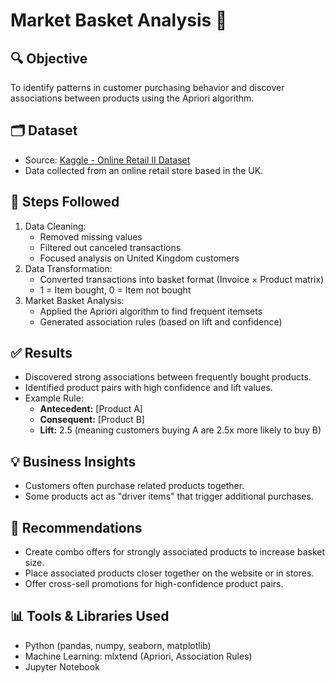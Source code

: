 # Market Basket Analysis 🛒

## 🔍 Objective
To identify patterns in customer purchasing behavior and discover associations between products using the Apriori algorithm.

## 🗂️ Dataset
- Source: [Kaggle - Online Retail II Dataset](https://www.kaggle.com/datasets/carrie1/ecommerce-data)
- Data collected from an online retail store based in the UK.

## 🧪 Steps Followed
1. Data Cleaning:
   - Removed missing values
   - Filtered out canceled transactions
   - Focused analysis on United Kingdom customers
2. Data Transformation:
   - Converted transactions into basket format (Invoice × Product matrix)
   - 1 = Item bought, 0 = Item not bought
3. Market Basket Analysis:
   - Applied the Apriori algorithm to find frequent itemsets
   - Generated association rules (based on lift and confidence)

## ✅ Results
- Discovered strong associations between frequently bought products.
- Identified product pairs with high confidence and lift values.
- Example Rule:
  - **Antecedent:** [Product A]
  - **Consequent:** [Product B]
  - **Lift:** 2.5 (meaning customers buying A are 2.5x more likely to buy B)

## 💡 Business Insights
- Customers often purchase related products together.
- Some products act as "driver items" that trigger additional purchases.

## 🎯 Recommendations
- Create combo offers for strongly associated products to increase basket size.
- Place associated products closer together on the website or in stores.
- Offer cross-sell promotions for high-confidence product pairs.

## 📊 Tools & Libraries Used
- Python (pandas, numpy, seaborn, matplotlib)
- Machine Learning: mlxtend (Apriori, Association Rules)
- Jupyter Notebook
